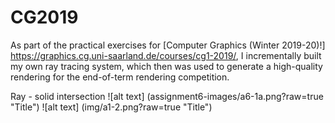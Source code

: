 # CG2019

 As part of the practical exercises for [Computer Graphics (Winter 2019-20)!] https://graphics.cg.uni-saarland.de/courses/cg1-2019/, I incrementally built my own ray tracing system, which then was used to generate a high-quality rendering for the end-of-term rendering competition.

Ray - solid intersection ![alt text] (assignment6-images/a6-1a.png?raw=true "Title")
![alt text] (img/a1-2.png?raw=true "Title")
